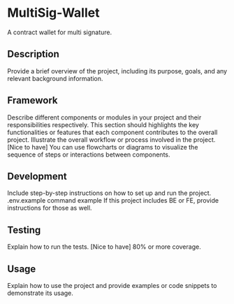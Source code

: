 # MultiSig-Wallet
A contract wallet for multi signature.

## Description

Provide a brief overview of the project, including its purpose, goals, and any relevant background information.

## Framework

Describe different components or modules in your project and their responsibilities respectively. This section should highlights the key functionalities or features that each component contributes to the overall project.
Illustrate the overall workflow or process involved in the project.
[Nice to have] You can use flowcharts or diagrams to visualize the sequence of steps or interactions between components.

## Development

Include step-by-step instructions on how to set up and run the project.
.env.example
command example
If this project includes BE or FE, provide instructions for those as well.

## Testing

Explain how to run the tests.
[Nice to have] 80% or more coverage.

## Usage

Explain how to use the project and provide examples or code snippets to demonstrate its usage.